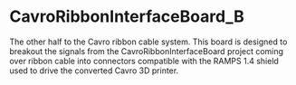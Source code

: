 CavroRibbonInterfaceBoard_B
===========================

The other half to the Cavro ribbon cable system. This board is designed to breakout the signals from the CavroRibbonInterfaceBoard project coming over ribbon cable into connectors compatible with the RAMPS 1.4 shield used to drive the converted Cavro 3D printer.
